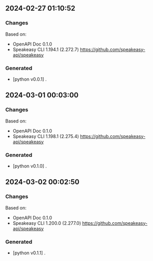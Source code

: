 

## 2024-02-27 01:10:52
### Changes
Based on:
- OpenAPI Doc 0.1.0 
- Speakeasy CLI 1.194.1 (2.272.7) https://github.com/speakeasy-api/speakeasy
### Generated
- [python v0.0.1] .

## 2024-03-01 00:03:00
### Changes
Based on:
- OpenAPI Doc 0.1.0 
- Speakeasy CLI 1.198.1 (2.275.4) https://github.com/speakeasy-api/speakeasy
### Generated
- [python v0.1.0] .

## 2024-03-02 00:02:50
### Changes
Based on:
- OpenAPI Doc 0.1.0 
- Speakeasy CLI 1.200.0 (2.277.0) https://github.com/speakeasy-api/speakeasy
### Generated
- [python v0.1.1] .